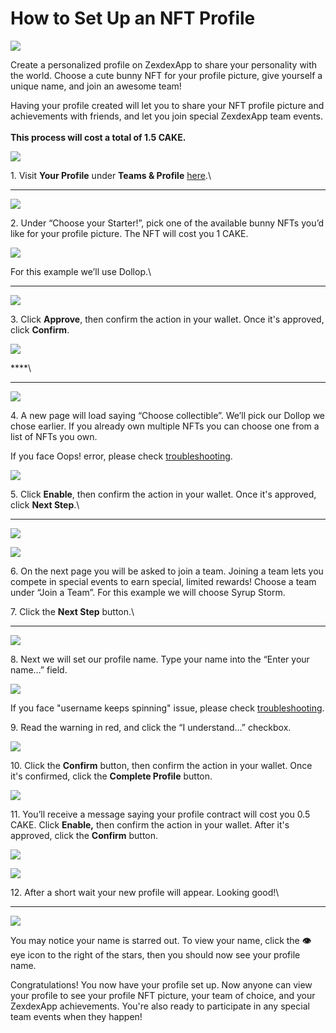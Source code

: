 # How to Set Up an NFT Profile

![](../../.gitbook/images/how-to-nft-profiles-header.png)

Create a personalized profile on ZexdexApp to share your personality with the world. Choose a cute bunny NFT for your profile picture, give yourself a unique name, and join an awesome team!

Having your profile created will let you to share your NFT profile picture and achievements with friends, and let you join special ZexdexApp team events.\
\
**This process will cost a total of 1.5 CAKE.**

![](<../../.gitbook/images/image (160).png>)

1\. Visit **Your Profile** under **Teams & Profile** [here](https://zexdex.app/profile).\
****

![](<../../.gitbook/images/image (159).png>)

2\. Under “Choose your Starter!”, pick one of the available bunny NFTs you’d like for your profile picture. The NFT will cost you 1 CAKE.

![](<../../.gitbook/images/image (162).png>)

For this example we’ll use Dollop.\
****

![](<../../.gitbook/images/image (163).png>)

3\. Click **Approve**, then confirm the action in your wallet. Once it's approved, click **Confirm**.

![](<../../.gitbook/images/image (165).png>)

****\
****

![](<../../.gitbook/images/image (166) (1) (1) (1) (1) (1) (1) (1) (1) (1) (1).png>)

4\. A new page will load saying “Choose collectible”. We’ll pick our Dollop we chose earlier. If you already own multiple NFTs you can choose one from a list of NFTs you own.

If you face Oops! error, please check [troubleshooting](https://docs.zexdex.app/help/troubleshooting#oops-we-couldnt-find-any-pancake-collectibles-in-your-wallet).

![](<../../.gitbook/images/image (169).png>)

5\. Click **Enable**, then confirm the action in your wallet. Once it's approved, click **Next Step**.\
****

![](<../../.gitbook/images/image (170).png>)

![](<../../.gitbook/images/image (171).png>)

6\. On the next page you will be asked to join a team. Joining a team lets you compete in special events to earn special, limited rewards! Choose a team under “Join a Team”. For this example we will choose Syrup Storm.

7\. Click the **Next Step** button.\
****

![](<../../.gitbook/images/image (173).png>)

8\. Next we will set our profile name. Type your name into the “Enter your name…” field.

![](<../../.gitbook/images/image (174).png>)

If you face "username keeps spinning" issue, please check [troubleshooting](https://docs.zexdex.app/help/troubleshooting#checking-username-keeps-spinning).

9\. Read the warning in red, and click the “I understand…” checkbox.

![](<../../.gitbook/images/image (175).png>)

10\. Click the **Confirm** button, then confirm the action in your wallet. Once it's confirmed, click the **Complete Profile** button.

![](<../../.gitbook/images/image (176).png>)

11\. You’ll receive a message saying your profile contract will cost you 0.5 CAKE. Click **Enable,** then confirm the action in your wallet. After it's approved, click the **Confirm** button.

![](<../../.gitbook/images/image (178).png>)

![](<../../.gitbook/images/image (179).png>)

12\. After a short wait your new profile will appear. Looking good!\
****

![](<../../.gitbook/images/image (180).png>)

You may notice your name is starred out. To view your name, click the **👁** eye icon to the right of the stars, then you should now see your profile name.

Congratulations! You now have your profile set up. Now anyone can view your profile to see your profile NFT picture, your team of choice, and your ZexdexApp achievements. You're also ready to participate in any special team events when they happen!
